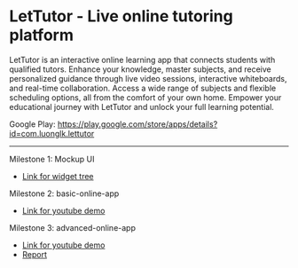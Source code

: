 # LetTutor - Live online tutoring platform

LetTutor is an interactive online learning app that connects students with qualified tutors. Enhance your knowledge, master subjects, and receive personalized guidance through live video sessions, interactive whiteboards, and real-time collaboration. Access a wide range of subjects and flexible scheduling options, all from the comfort of your own home. Empower your educational journey with LetTutor and unlock your full learning potential.

Google Play: https://play.google.com/store/apps/details?id=com.luonglk.lettutor

---
Milestone 1: Mockup UI
- [Link for widget tree](https://viewer.diagrams.net/index.html?tags=%7B%7D&highlight=0000ff&layers=1&nav=1&title=Lettutor.drawio#Uhttps%3A%2F%2Fdrive.google.com%2Fuc%3Fid%3D1qHq7zY6ar5UrWbpdZZY0jWP6N7nKVBZX%26export%3Ddownload)

Milestone 2: basic-online-app
- [Link for youtube demo](https://youtu.be/nsZ_vKzRwMI)

Milestone 3: advanced-online-app
- [Link for youtube demo](https://youtu.be/lZdLlQ-drOE)
- [Report](https://docs.google.com/document/d/1t_JdnvXHNTyuYXhwJ6zKu7jT-881swtHV1NwhRaO8Xs/edit?usp=sharing) 

